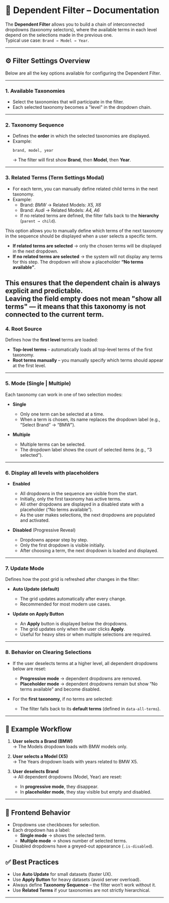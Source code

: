 # 📖 Dependent Filter – Documentation

The **Dependent Filter** allows you to build a chain of interconnected dropdowns (taxonomy selectors), where the available terms in each level depend on the selections made in the previous one.  
Typical use case: `Brand → Model → Year`.

---

## ⚙️ Filter Settings Overview

Below are all the key options available for configuring the Dependent Filter.

---

### 1. Available Taxonomies
- Select the taxonomies that will participate in the filter.  
- Each selected taxonomy becomes a "level" in the dropdown chain.

---

### 2. Taxonomy Sequence
- Defines the **order** in which the selected taxonomies are displayed.  
- Example:  
  ```text
  brand, model, year
  ```
  → The filter will first show **Brand**, then **Model**, then **Year**.

---

### 3. Related Terms (Term Settings Modal)
- For each term, you can manually define related child terms in the next taxonomy.  
- Example:
  - Brand: *BMW* → Related Models: *X5, X6*  
  - Brand: *Audi* → Related Models: *A4, A6*  
  - If no related terms are defined, the filter falls back to the **hierarchy** (`parent → child`).
  
This option allows you to manually define which terms of the next taxonomy in the sequence should be displayed when a user selects a specific term.

- **If related terms are selected** → only the chosen terms will be displayed in the next dropdown.
- **If no related terms are selected** → the system will not display any terms for this step. The dropdown will show a placeholder **“No terms available”**.

This ensures that the dependent chain is always explicit and predictable.  
Leaving the field empty does **not** mean "show all terms" — it means that this taxonomy is not connected to the current term.
---

### 4. Root Source
Defines how the **first level** terms are loaded:

- **Top-level terms** – automatically loads all top-level terms of the first taxonomy.  
- **Root terms manually** – you manually specify which terms should appear at the first level.

---

### 5. Mode (Single | Multiple)
Each taxonomy can work in one of two selection modes:

- **Single**
  - Only one term can be selected at a time.  
  - When a term is chosen, its name replaces the dropdown label (e.g., “Select Brand” → “BMW”).

- **Multiple**
  - Multiple terms can be selected.  
  - The dropdown label shows the count of selected items (e.g., “3 selected”).

---

### 6. Display all levels with placeholders
- **Enabled**  
  - All dropdowns in the sequence are visible from the start.  
  - Initially, only the first taxonomy has active terms.  
  - All other dropdowns are displayed in a disabled state with a placeholder (“No terms available”).  
  - As the user makes selections, the next dropdowns are populated and activated.  

- **Disabled** (Progressive Reveal)  
  - Dropdowns appear step by step.  
  - Only the first dropdown is visible initially.  
  - After choosing a term, the next dropdown is loaded and displayed.

---

### 7. Update Mode
Defines how the post grid is refreshed after changes in the filter:

- **Auto Update (default)**  
  - The grid updates automatically after every change.  
  - Recommended for most modern use cases.

- **Update on Apply Button**  
  - An **Apply** button is displayed below the dropdowns.  
  - The grid updates only when the user clicks **Apply**.  
  - Useful for heavy sites or when multiple selections are required.

---

### 8. Behavior on Clearing Selections
- If the user deselects terms at a higher level, all dependent dropdowns below are reset:
  - **Progressive mode** → dependent dropdowns are removed.  
  - **Placeholder mode** → dependent dropdowns remain but show “No terms available” and become disabled.  

- For the **first taxonomy**, if no terms are selected:
  - The filter falls back to its **default terms** (defined in `data-all-terms`).

---

## 🔗 Example Workflow

1. **User selects a Brand (BMW)**  
   → The Models dropdown loads with BMW models only.  

2. **User selects a Model (X5)**  
   → The Years dropdown loads with years related to BMW X5.  

3. **User deselects Brand**  
   → All dependent dropdowns (Model, Year) are reset:  
   - In **progressive mode**, they disappear.  
   - In **placeholder mode**, they stay visible but empty and disabled.  

---

## 🎨 Frontend Behavior

- Dropdowns use checkboxes for selection.  
- Each dropdown has a label:
  - **Single mode** → shows the selected term.  
  - **Multiple mode** → shows number of selected terms.  
- Disabled dropdowns have a greyed-out appearance (`.is-disabled`).  


## ✅ Best Practices

- Use **Auto Update** for small datasets (faster UX).  
- Use **Apply Button** for heavy datasets (avoid server overload).  
- Always define **Taxonomy Sequence** – the filter won’t work without it.  
- Use **Related Terms** if your taxonomies are not strictly hierarchical.  

---

